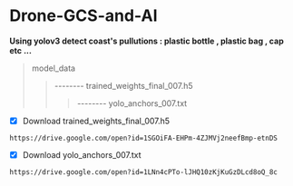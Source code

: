 # Drone-GCS-and-AI
**Using yolov3 detect coast's pullutions : plastic bottle , plastic bag , cap etc ...**


>model_data
>>--------  trained_weights_final_007.h5
>>>--------  yolo_anchors_007.txt

- [x] Download trained_weights_final_007.h5
```bush
https://drive.google.com/open?id=1SGOiFA-EHPm-4ZJMVj2neefBmp-etnDS
```
- [x] Download yolo_anchors_007.txt
```bush
https://drive.google.com/open?id=1LNn4cPTo-lJHQ10zKjKuGzDLcd8oQ_8c
```








